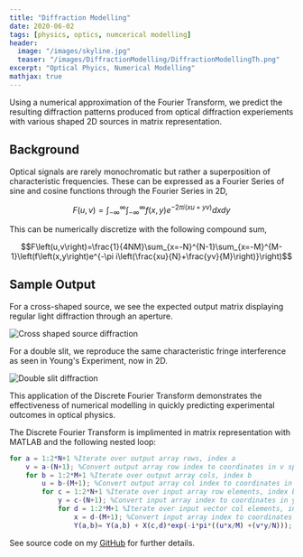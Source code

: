```yaml
---
title: "Diffraction Modelling"
date: 2020-06-02
tags: [physics, optics, numcerical modelling]
header:
  image: "/images/skyline.jpg"
  teaser: "/images/DiffractionModelling/DiffractionModellingTh.png"
excerpt: "Optical Phyics, Numerical Modelling"
mathjax: true
---
```


Using a numerical approximation of the Fourier Transform, we predict the resulting diffraction patterns produced from optical diffraction experiements with various shaped 2D sources in matrix representation.

## Background

Optical signals are rarely monochromatic but rather a superposition of characteristic frequencies. These can be expressed as a Fourier Series of sine and cosine functions through the Fourier Series in 2D,

$$F\left(u,v\right)=\int_{-\infty}^{\infty}\int_{-\infty}^{\infty}{f\left(x,y\right)e^{-2\pi i(xu+yv)}}dxdy$$

This can be numerically discretize with the following compound sum,

$$F\left(u,v\right)=\frac{1}{4NM}\sum_{x=-N}^{N-1}\sum_{x=-M}^{M-1}\left(f\left(x,y\right)e^{-\pi i\left(\frac{xu}{N}+\frac{yv}{M}\right)}\right)$$



## Sample Output

For a cross-shaped source, we see the expected output matrix displaying regular light diffraction through an aperture.

<img src="{{ site.url }}{{ site.baseurl }}/images/DiffractionModelling/crossedslit.PNG" alt="Cross shaped source diffraction">

For a double slit, we reproduce the same characteristic fringe interference as seen in Young's Experiment, now in 2D.

<img src="{{ site.url }}{{ site.baseurl }}/images/DiffractionModelling/doubleslit.PNG" alt="Double slit diffraction">


This application of the Discrete Fourier Transform demonstrates the effectiveness of numerical modelling in quickly predicting experimental outcomes in optical physics.

The Discrete Fourier Transform is implimented in matrix representation with MATLAB and the following nested loop:

```matlab
for a = 1:2*N+1 %Iterate over output array rows, index a 
    v = a-(N+1); %Convert output array row index to coordinates in v space
    for b = 1:2*M+1 %Iterate over output array cols, index b 
        u = b-(M+1); %Convert output array col index to coordinates in u space
        for c = 1:2*N+1 %Iterate over input array row elements, index b
            y = c-(N+1); %Convert input array index to coordinates in y space
            for d = 1:2*M+1 %Iterate over input vector col elements, index b
                x = d-(M+1); %Convert input array index to coordinates in x space
                Y(a,b)= Y(a,b) + X(c,d)*exp(-i*pi*((u*x/M) +(v*y/N))); %Compute double summation for output vector elements
```

See source code on my [GitHub](https://github.com/Matt-Jennings-GitHub) for further details.
